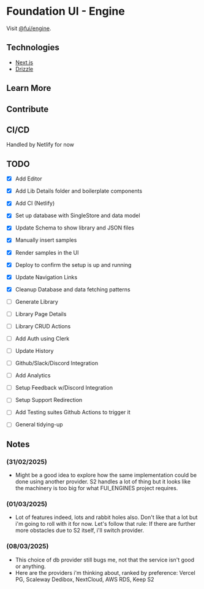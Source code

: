 # Foundation UI - Engine

Visit [@fui/engine](https://foundation-ui.netlify.app/).

## Technologies

- [Next.js](https://nextjs.org)
- [Drizzle](https://orm.drizzle.team)

## Learn More

## Contribute

## CI/CD

Handled by Netlify for now

## TODO

- [x] Add Editor
- [x] Add Lib Details folder and boilerplate components
- [x] Add CI (Netlify)
- [x] Set up database with SingleStore and data model
- [x] Update Schema to show library and JSON files
- [x] Manually insert samples
- [x] Render samples in the UI
- [x] Deploy to confirm the setup is up and running
- [x] Update Navigation Links
- [x] Cleanup Database and data fetching patterns
- [ ] Generate Library
- [ ] Library Page Details
- [ ] Library CRUD Actions
- [ ] Add Auth using Clerk

- [ ] Update History
- [ ] Github/Slack/Discord Integration
- [ ] Add Analytics
- [ ] Setup Feedback w/Discord Integration
- [ ] Setup Support Redirection
- [ ] Add Testing suites Github Actions to trigger it
- [ ] General tidying-up

## Notes

### (31/02/2025)

- Might be a good idea to explore how the same implementation could be done using another provider.
  S2 handles a lot of thing but it looks like the machinery is too big for what FUI_ENGINES project requires.

### (01/03/2025)

- Lot of features indeed, lots and rabbit holes also. Don't like that a lot but i'm going to roll with it for now.
  Let's follow that rule: If there are further more obstacles due to S2 itself, i'll switch provider.

### (08/03/2025)

- This choice of db provider still bugs me, not that the service isn't good or anything.
- Here are the providers i'm thinking about, ranked by preference: Vercel PG, Scaleway Dedibox, NextCloud, AWS RDS, Keep S2
